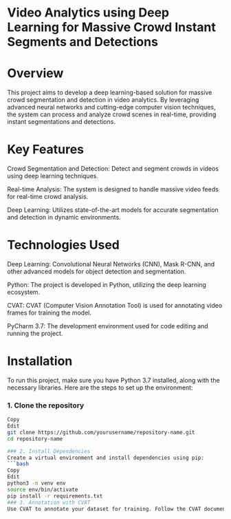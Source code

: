 # Video Analytics using Deep Learning for Massive Crowd Instant Segments and Detections
# Overview
This project aims to develop a deep learning-based solution for massive crowd segmentation and detection in video analytics. By leveraging advanced neural networks and cutting-edge computer vision techniques, the system can process and analyze crowd scenes in real-time, providing instant segmentations and detections.
# Key Features
Crowd Segmentation and Detection: Detect and segment crowds in videos using deep learning techniques.

Real-time Analysis: The system is designed to handle massive video feeds for real-time crowd analysis.

Deep Learning: Utilizes state-of-the-art models for accurate segmentation and detection in dynamic environments.

# Technologies Used
Deep Learning: Convolutional Neural Networks (CNN), Mask R-CNN, and other advanced models for object detection and segmentation.

Python: The project is developed in Python, utilizing the deep learning ecosystem.

CVAT: CVAT (Computer Vision Annotation Tool) is used for annotating video frames for training the model.

PyCharm 3.7: The development environment used for code editing and running the project.

# Installation
To run this project, make sure you have Python 3.7 installed, along with the necessary libraries. Here are the steps to set up the environment:

### 1. Clone the repository
```bash
Copy
Edit
git clone https://github.com/yourusername/repository-name.git
cd repository-name

### 2. Install Dependencies
Create a virtual environment and install dependencies using pip:
```bash
Copy
Edit
python3 -m venv env
source env/bin/activate
pip install -r requirements.txt
### 3. Annotation with CVAT
Use CVAT to annotate your dataset for training. Follow the CVAT documentation for setting up and annotating your video frames.
